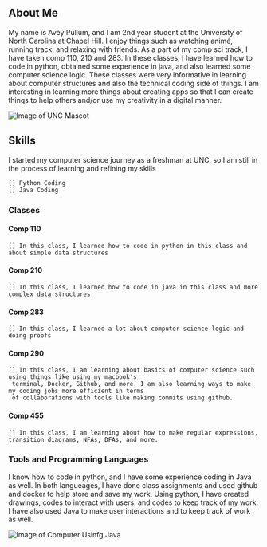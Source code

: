 ## About Me
My name is Avéy Pullum, and I am 2nd year student at the University of North Carolina at Chapel Hill. I enjoy things such as watching animé, running track, and relaxing with friends. As a part of my comp sci track, I have taken comp 110, 210 and 283. In these classes, I have learned how to code in python, obtained some experience in java, and also learned some computer science logic. These classes were very informative in learning about computer structures and also the technical coding side of things. I am interesting in learning more things about creating apps so that I can create things to help others and/or use my creativity in a digital manner.

![Image of UNC Mascot](https://blogs.lib.unc.edu/hill/wp-content/uploads/sites/2/2016/03/Current-Rameses-.jpg)

## Skills
I started my computer science journey as a freshman at UNC, so I am still in the process of learning and refining my skills

    [] Python Coding
    [] Java Coding

### Classes

  #### Comp 110
    [] In this class, I learned how to code in python in this class and about simple data structures

  #### Comp 210
    [] In this class, I learned how to code in java in this class and more complex data structures
     
  #### Comp 283
    [] In this class, I learned a lot about computer science logic and doing proofs
     
  #### Comp 290
    [] In this class, I am learning about basics of computer science such using things like using my macbook's 
     terminal, Docker, Github, and more. I am also learning ways to make my coding jobs more efficient in terms 
     of collaborations with tools like making commits using github.

  #### Comp 455
    [] In this class, I am learning about how to make regular expressions, transition diagrams, NFAs, DFAs, and more.

### Tools and Programming Languages
I know how to code in python, and I have some experience coding in Java as well. In both langueages, I have done class assignments and used github and docker to help store and save my work. Using python, I have created drawings, codes to interact with users, and codes to keep track of my work. I have also used Java to make user interactions and to keep track of work as well.

![Image of Computer Usinfg Java](https://encrypted-tbn0.gstatic.com/images?q=tbn:ANd9GcTwrd_tiHycE4OsXtWiC9XQLGnjIzuYbDfH2A&s)
